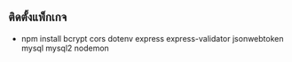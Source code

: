 ## ติดตั้งแพ็กเกจ
- npm install bcrypt cors dotenv express express-validator jsonwebtoken mysql mysql2 nodemon
